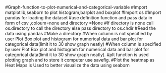 #Graph-function-to-plot-numerical-and-categorical-variable
#Import matplotlib,seaborn to plot histogram,barplot and boxplot
#Import os 
#Import pandas for loading the dataset
#use definition function and pass data in form of csv ,coloum=none and directory =None
#If directory is none call os.directory to call the directory else pass directory to os.chdir
#Read the data using pandas
#Make a directory 
#When column is not specified by user Plot Box plot and histogram for numerical data and bar plot for categorical data(limit it to 30 show graph neatly)
#When column is specified by user Plot Box plot and histogram for numerical data and bar plot for categorical data(limit it to 30 show        graph neatly).
#plt function is used plotting graph and to store it computer use savefig.
#Plot the heatmap as Heat Maps is Used to better visualize the data using seaborn 
